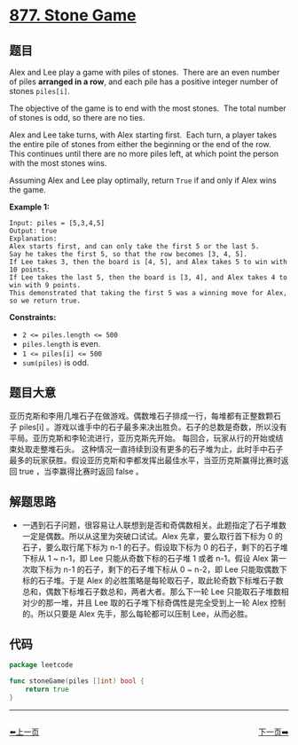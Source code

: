 # [877. Stone Game](https://leetcode.com/problems/stone-game/)

## 题目

Alex and Lee play a game with piles of stones.  There are an even number of piles **arranged in a row**, and each pile has a positive integer number of stones `piles[i]`.

The objective of the game is to end with the most stones.  The total number of stones is odd, so there are no ties.

Alex and Lee take turns, with Alex starting first.  Each turn, a player takes the entire pile of stones from either the beginning or the end of the row.  This continues until there are no more piles left, at which point the person with the most stones wins.

Assuming Alex and Lee play optimally, return `True` if and only if Alex wins the game.

**Example 1:**

```
Input: piles = [5,3,4,5]
Output: true
Explanation:
Alex starts first, and can only take the first 5 or the last 5.
Say he takes the first 5, so that the row becomes [3, 4, 5].
If Lee takes 3, then the board is [4, 5], and Alex takes 5 to win with 10 points.
If Lee takes the last 5, then the board is [3, 4], and Alex takes 4 to win with 9 points.
This demonstrated that taking the first 5 was a winning move for Alex, so we return true.

```

**Constraints:**

- `2 <= piles.length <= 500`
- `piles.length` is even.
- `1 <= piles[i] <= 500`
- `sum(piles)` is odd.

## 题目大意

亚历克斯和李用几堆石子在做游戏。偶数堆石子排成一行，每堆都有正整数颗石子 piles[i] 。游戏以谁手中的石子最多来决出胜负。石子的总数是奇数，所以没有平局。亚历克斯和李轮流进行，亚历克斯先开始。 每回合，玩家从行的开始或结束处取走整堆石头。 这种情况一直持续到没有更多的石子堆为止，此时手中石子最多的玩家获胜。假设亚历克斯和李都发挥出最佳水平，当亚历克斯赢得比赛时返回 true ，当李赢得比赛时返回 false 。

## 解题思路

- 一遇到石子问题，很容易让人联想到是否和奇偶数相关。此题指定了石子堆数一定是偶数。所以从这里为突破口试试。Alex 先拿，要么取行首下标为 0 的石子，要么取行尾下标为 n-1 的石子。假设取下标为 0 的石子，剩下的石子堆下标从 1 ~ n-1，即 Lee 只能从奇数下标的石子堆 1 或者 n-1。假设 Alex 第一次取下标为 n-1 的石子，剩下的石子堆下标从 0 ~ n-2，即 Lee 只能取偶数下标的石子堆。于是 Alex 的必胜策略是每轮取石子，取此轮奇数下标堆石子数总和，偶数下标堆石子数总和，两者大者。那么下一轮 Lee 只能取石子堆数相对少的那一堆，并且 Lee 取的石子堆下标奇偶性是完全受到上一轮 Alex 控制的。所以只要是 Alex 先手，那么每轮都可以压制 Lee，从而必胜。

## 代码

```go
package leetcode

func stoneGame(piles []int) bool {
	return true
}
```


----------------------------------------------
<div style="display: flex;justify-content: space-between;align-items: center;">
<p><a href="https://books.halfrost.com/leetcode/ChapterFour/0800~0899/0876.Middle-of-the-Linked-List/">⬅️上一页</a></p>
<p><a href="https://books.halfrost.com/leetcode/ChapterFour/0800~0899/0878.Nth-Magical-Number/">下一页➡️</a></p>
</div>
